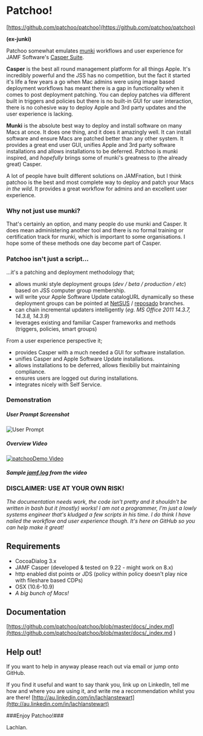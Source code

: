 Patchoo!
========

[https://github.com/patchoo/patchoo](https://github.com/patchoo/patchoo)

**(ex-junki)**


Patchoo somewhat emulates [munki](https://code.google.com/p/munki/) workflows and user experience for JAMF Software's [Casper Suite](http://www.jamfsoftware.com/products/casper-suite/).  

**Casper** is the best all round management platform for all things Apple. It's incredibly powerful and the JSS has no competition, but the fact it started it's life a few years a go when Mac admins were using image based deployment workflows has meant there is a gap in functionality when it comes to post deployment patching. You can deploy patches via different built in triggers and policies but  there is no built-in GUI for user interaction, there is no cohesive way to deploy Apple and 3rd party updates and the user experience is lacking.

**Munki** is the absolute best way to deploy and install software on many Macs at once. It does one thing, and it does it amazingly well. It can install software and ensure Macs are patched better than any other system. It provides a great end user GUI, unifies Apple and 3rd party software installations and allows installations to be deferred. Patchoo is munki inspired, and *hopefully* brings some of munki's greatness to (the already great) Casper.

A lot of people have built different solutions on JAMFnation, but I think patchoo is the best and most complete way to deploy and patch your Macs *in the wild*. It provides a great workflow for admins and an excellent user experience.

### Why not just use munki? ###

That's certainly an option, and many people do use munki and Casper. It does mean administering another tool and there is no formal training or certification track for munki, which is important to some organisations. I hope some of these methods one day become part of Casper.

### Patchoo isn't just a script... ###
  
...it's a patching and deployment methodology that;  

* allows munki style deployment groups (*dev / beta / production / etc*) based on JSS computer group membership.
* will write your Apple Software Update catalogURL dynamically so these deployment groups can be pointed at [NetSUS](https://jamfnation.jamfsoftware.com/viewProduct.html?id=180&view=info) / [reposado](https://github.com/wdas/reposado) branches.
* can chain incremental updaters intelligently (*eg. MS Office 2011 14.3.7, 14.3.8, 14.3.9*)
* leverages existing and familiar Casper frameworks and methods (triggers, policies, smart groups) 

From a user experience perspective it;   

* provides Casper with a much needed a GUI for software installation.
* unifies Casper and Apple Software Update installations.
* allows installations to be deferred, allows flexibiliy but maintaining compliance.
* ensures users are logged out during installations.
* integrates nicely with Self Service.

### Demonstration ###

##### User Prompt Screenshot #####

![User Prompt](https://raw.githubusercontent.com/patchoo/patchoo/master/docs/images/prompt.png)

##### Overview Video #####
	
[![patchooDemo Video](http://img.youtube.com/vi/aeOOPHH3-NY/0.jpg)](http://www.youtube.com/watch?v=aeOOPHH3-NY)

##### Sample [jamf.log](https://github.com/patchoo/patchoo/blob/master/docs/jamf_patchoo.log.txt) from the video 


### DISCLAIMER: USE AT YOUR OWN RISK! ###

*The documentation needs work, the code isn't pretty and it shouldn't be written in bash but it (mostly) works! I am not a programmer, I'm just a lowly systems engineer that's kludged a few scripts in his time. I do think I have nailed the workflow and user experience though. It's here on GitHub so you can help make it great!*


Requirements
------------
* CocoaDialog 3.x
* JAMF Casper (developed & tested on 9.22 - might work on 8.x)
* http enabled dist points or JDS (policy within policy doesn't play nice with fileshare based CDPs)
* OSX (10.6-10.9)
* *A big bunch of Macs!*


Documentation
-------------
     
[https://github.com/patchoo/patchoo/blob/master/docs/_index.md](https://github.com/patchoo/patchoo/blob/master/docs/_index.md )


Help out!
---------


If you want to help in anyway please reach out via email or jump onto GitHub.

If you find it useful and want to say thank you, link up on LinkedIn, tell me how and where you are using it, and write me a recommendation whilst you are there! [http://au.linkedin.com/in/lachlanstewart](http://au.linkedin.com/in/lachlanstewart)

  
###Enjoy Patchoo!###

Lachlan.


